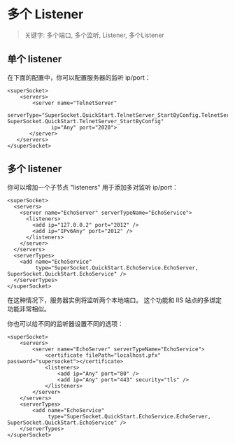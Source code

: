 # 多个 Listener

> 关键字: 多个端口, 多个监听, Listener, 多个Listener

## 单个 listener
在下面的配置中，你可以配置服务器的监听 ip/port：

    <superSocket>
        <servers>
            <server name="TelnetServer"
                  serverType="SuperSocket.QuickStart.TelnetServer_StartByConfig.TelnetServer, SuperSocket.QuickStart.TelnetServer_StartByConfig"
                  ip="Any" port="2020">
           </server>
       </servers>
    </superSocket>

## 多个 listener
你可以增加一个子节点 "listeners" 用于添加多对监听 ip/port：

    <superSocket>
      <servers>
        <server name="EchoServer" serverTypeName="EchoService">
          <listeners>
            <add ip="127.0.0.2" port="2012" />
            <add ip="IPv6Any" port="2012" />
          </listeners>
        </server>
      </servers>
      <serverTypes>
        <add name="EchoService"
             type="SuperSocket.QuickStart.EchoService.EchoServer, SuperSocket.QuickStart.EchoService" />
      </serverTypes>
    </superSocket>

在这种情况下，服务器实例将监听两个本地端口。 这个功能和 IIS 站点的多绑定功能非常相似。

你也可以给不同的监听器设置不同的选项：

    <superSocket>
        <servers>
            <server name="EchoServer" serverTypeName="EchoService">
                <certificate filePath="localhost.pfx" password="supersocket"></certificate>
                <listeners>
                    <add ip="Any" port="80" />
                    <add ip="Any" port="443" security="tls" />
                </listeners>
            </server>
        </servers>
        <serverTypes>
            <add name="EchoService"
                 type="SuperSocket.QuickStart.EchoService.EchoServer, SuperSocket.QuickStart.EchoService" />
        </serverTypes>
    </superSocket>
